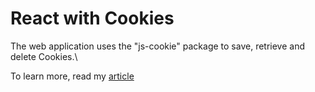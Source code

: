 # React with Cookies
The web application uses the "js-cookie" package to save, retrieve and delete Cookies.\

To learn more, read my <a href="https://medium.com/@ishdagnesh/how-to-store-cookies-in-react-js-with-vite-6eaf3872d895">article</a>
